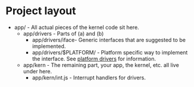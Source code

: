 # Project layout
 * app/ - All actual pieces of the kernel code sit here.
   * app/drivers - Parts of (a) and (b)
     * app/drivers/iface- Generic interfaces that are suggested to be implemented.
     * app/drivers/$PLATFORM/ - Platform specific way to implement the interface. See [platform drivers](./platform_drivers.md) for information.
   * app/kern - The remaining part, your app, the kernel, etc. all live under here.
     * app/kern/int.js - Interrupt handlers for drivers.
